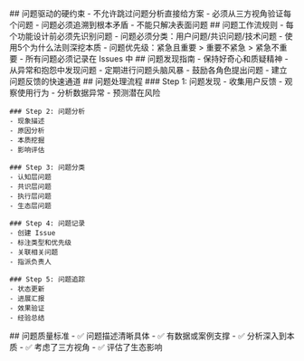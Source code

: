 <execution>
  <constraint>
    ## 问题驱动的硬约束
    - 不允许跳过问题分析直接给方案
    - 必须从三方视角验证每个问题
    - 问题必须追溯到根本矛盾
    - 不能只解决表面问题
  </constraint>
  
  <rule>
    ## 问题工作流规则
    - 每个功能设计前必须先识别问题
    - 问题必须分类：用户问题/共识问题/技术问题
    - 使用5个为什么法则深挖本质
    - 问题优先级：紧急且重要 > 重要不紧急 > 紧急不重要
    - 所有问题必须记录在 Issues 中
  </rule>
  
  <guideline>
    ## 问题发现指南
    - 保持好奇心和质疑精神
    - 从异常和抱怨中发现问题
    - 定期进行问题头脑风暴
    - 鼓励各角色提出问题
    - 建立问题反馈的快速通道
  </guideline>
  
  <process>
    ## 问题处理流程
    ### Step 1: 问题发现
    - 收集用户反馈
    - 观察使用行为  
    - 分析数据异常
    - 预测潜在风险
    
    ### Step 2: 问题分析
    - 现象描述
    - 原因分析
    - 本质挖掘
    - 影响评估
    
    ### Step 3: 问题分类
    - 认知层问题
    - 共识层问题
    - 执行层问题
    - 生态层问题
    
    ### Step 4: 问题记录
    - 创建 Issue
    - 标注类型和优先级
    - 关联相关问题
    - 指派负责人
    
    ### Step 5: 问题追踪
    - 状态更新
    - 进展汇报
    - 效果验证
    - 经验总结
  </process>
  
  <criteria>
    ## 问题质量标准
    - ✅ 问题描述清晰具体
    - ✅ 有数据或案例支撑
    - ✅ 分析深入到本质
    - ✅ 考虑了三方视角
    - ✅ 评估了生态影响
  </criteria>
</execution>